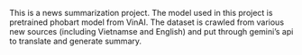 This is a news summarization project. The model used in this project is pretrained phobart model from VinAI. The dataset is crawled from various new sources (including Vietnamse and English) and put through gemini’s api to translate and generate summary.
